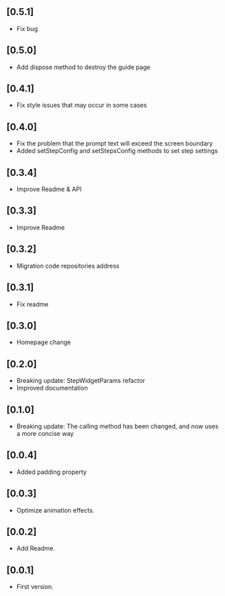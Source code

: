 ## [0.5.1]

* Fix bug

## [0.5.0]

* Add dispose method to destroy the guide page

## [0.4.1]

* Fix style issues that may occur in some cases

## [0.4.0]

* Fix the problem that the prompt text will exceed the screen boundary
* Added setStepConfig and setStepsConfig methods to set step settings

## [0.3.4]

* Improve Readme & API

## [0.3.3]

* Improve Readme

## [0.3.2]

* Migration code repositories address

## [0.3.1]

* Fix readme

## [0.3.0]

* Homepage change

## [0.2.0]

* Breaking update: StepWidgetParams refactor
* Improved documentation

## [0.1.0]

* Breaking update: The calling method has been changed, and now uses a more concise way

## [0.0.4]

* Added padding property

## [0.0.3]

* Optimize animation effects.

## [0.0.2]

* Add Readme.

## [0.0.1]

* First version.
